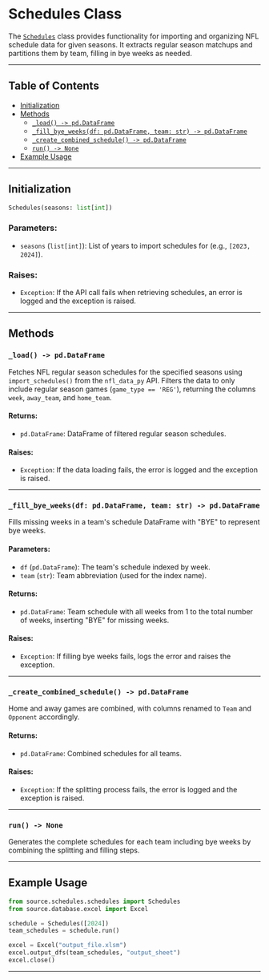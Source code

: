 
# Schedules Class

The [`Schedules`](../source/schedules/schedules.py) class provides functionality for importing and organizing NFL schedule data for given seasons. It extracts regular season matchups and partitions them by team, filling in bye weeks as needed.

---

## Table of Contents

- [Initialization](#initialization)  
- [Methods](#methods)  
  - [`_load() -> pd.DataFrame`](#_load---pddataframe)  
  - [`_fill_bye_weeks(df: pd.DataFrame, team: str) -> pd.DataFrame`](#_fill_bye_weeksdf-pddataframe-team-str---pddataframe) 
  - [`_create_combined_schedule() -> pd.DataFrame`](#_create_combined_schedule---pddataframe)  
  - [`run() -> None`](#run---None)  
- [Example Usage](#example-usage)

---

## Initialization

```python
Schedules(seasons: list[int])
```

### Parameters:
- `seasons` (`list[int]`): List of years to import schedules for (e.g., `[2023, 2024]`).

### Raises:
- `Exception`: If the API call fails when retrieving schedules, an error is logged and the exception is raised.

---

## Methods

### `_load() -> pd.DataFrame`

Fetches NFL regular season schedules for the specified seasons using `import_schedules()` from the `nfl_data_py` API. Filters the data to only include regular season games (`game_type == 'REG'`), returning the columns `week`, `away_team`, and `home_team`.

#### Returns:
- `pd.DataFrame`: DataFrame of filtered regular season schedules.

#### Raises:
- `Exception`: If the data loading fails, the error is logged and the exception is raised.

---

### `_fill_bye_weeks(df: pd.DataFrame, team: str) -> pd.DataFrame`

Fills missing weeks in a team's schedule DataFrame with "BYE" to represent bye weeks.

#### Parameters:
- `df` (`pd.DataFrame`): The team's schedule indexed by week.
- `team` (`str`): Team abbreviation (used for the index name).

#### Returns:
- `pd.DataFrame`: Team schedule with all weeks from 1 to the total number of weeks, inserting "BYE" for missing weeks.

#### Raises:
- `Exception`: If filling bye weeks fails, logs the error and raises the exception.

---

### `_create_combined_schedule() -> pd.DataFrame`

Home and away games are combined, with columns renamed to `Team` and `Opponent` accordingly.

#### Returns:
- `pd.DataFrame`: Combined schedules for all teams.

#### Raises:
- `Exception`: If the splitting process fails, the error is logged and the exception is raised.

---

### `run() -> None`

Generates the complete schedules for each team including bye weeks by combining the splitting and filling steps.

---

## Example Usage

```python
from source.schedules.schedules import Schedules
from source.database.excel import Excel

schedule = Schedules([2024])
team_schedules = schedule.run()

excel = Excel("output_file.xlsm")
excel.output_dfs(team_schedules, "output_sheet")
excel.close()
```

---